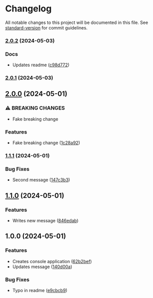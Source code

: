 # Changelog

All notable changes to this project will be documented in this file. See [standard-version](https://github.com/conventional-changelog/standard-version) for commit guidelines.

### [2.0.2](https://github.com/anapolima/standard-version-automated-changelog/compare/v2.0.1...v2.0.2) (2024-05-03)


### Docs

* Updates readme ([c98d772](https://github.com/anapolima/standard-version-automated-changelog/commit/c98d77207b4c5f2f1a299c51505170821895dead))

### [2.0.1](https://github.com/anapolima/standard-version-automated-changelog/compare/v2.0.0...v2.0.1) (2024-05-03)

## [2.0.0](https://github.com/anapolima/standard-version-automated-changelog/compare/v1.1.1...v2.0.0) (2024-05-01)


### ⚠ BREAKING CHANGES

* Fake breaking change

### Features

* Fake breaking change ([1c28a92](https://github.com/anapolima/standard-version-automated-changelog/commit/1c28a926442fe4b32dfd262d89f51d739eea4453))

### [1.1.1](https://github.com/anapolima/standard-version-automated-changelog/compare/v1.1.0...v1.1.1) (2024-05-01)


### Bug Fixes

* Second message ([147c3b3](https://github.com/anapolima/standard-version-automated-changelog/commit/147c3b321bed3fe58b85ad9d8f8e3f89a8536e4e))

## [1.1.0](https://github.com/anapolima/standard-version-automated-changelog/compare/v1.0.0...v1.1.0) (2024-05-01)


### Features

* Writes new message ([846edab](https://github.com/anapolima/standard-version-automated-changelog/commit/846edab28a169bd0349c108e1153fae92aa4d6db))

## 1.0.0 (2024-05-01)


### Features

* Creates console application ([62b2bef](https://github.com/anapolima/standard-version-automated-changelog/commit/62b2bef91e748a0253a3e3a9822470ac05f95c00))
* Updates message ([140d00a](https://github.com/anapolima/standard-version-automated-changelog/commit/140d00a0e1e41552fc0c9402dc64be2947adb0e8))


### Bug Fixes

* Typo in readme ([e9cbcb9](https://github.com/anapolima/standard-version-automated-changelog/commit/e9cbcb9fb940bb411c8b1f3bc8123836be5e4b69))
